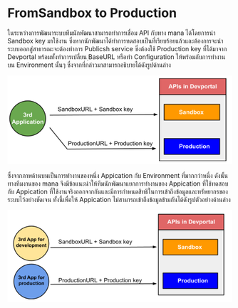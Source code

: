 # FromSandbox to Production
ในระหว่างการพัฒนาระบบทีมนักพัฒนาสามารถทำการเชื่อม API กับทาง mana ได้โดยการนำ Sandbox key มาใช้งาน ซึ่งหากนักพัฒนาได้ทำการทดสอบเป็นที่เรียบร้อยแล้วและต้องการจะนำระบบออกสู่สาธารณะจะต้องทำการ Publicsh service ซึ่งต้องใช้ Production key ที่ได้มาจาก Devportal พร้อมทั้งทำการเปลี่ยน ฺBaseURL หรือทำ Configuration ให้พร้อมกับการทำงานบน Environment นั้นๆ ซึ่งจากที่กล่าวมาสามารถอธิบายได้ดังรูปด้านล่าง

![a](../img/Quickstarts/settingKey/settingKey.PNG)

ซึ่งจากภาพด้านบนเป็นการทำงานของหนึ่ง Appication กับ Environment ที่มากกว่าหนึ่ง ดังนั้นทางทีมงานของ mana จึงมีข้อแนะนำให้ทีมนักพัฒนาแยกการทำงานของ Appication ที่ใช้ทดสอบ กับ Appication ที่ใช้งานจริงออกจากกันและมีการกำหนดสิทธิในการเข้าถึงข้อมูลและทรัพยากรของระบบไว้อย่างชัดเจน ทั้งนี้เพื่อให้ Appication ไม่สามารถเข้าถึงข้อมูลข้ามกันได้ดังรูปตัวอย่างด้านล่าง 

![a](../img/Quickstarts/settingKey/settingKey2.PNG)


<!-- คือการใช้ Sandbox ในการแยกการทำงานของแต่ละแอปพลิเคชันบนมือถือแบบ 1 แอปพลิเคชัน ต่อ 1 Sandbox และมีการกำหนดสิทธิในการเข้าถึงข้อมูลและทรัพยากรของระบบไว้อย่างชัดเจน ทำให้แอปพลิเคชันไม่สามารถเข้าถึงข้อมูลข้ามกันได้ แต่ในกรณีที่แอปพลิเคชันจำเป็นต้องแชร์ข้อมูล เข้าถึงข้อมูลของแอปพลิเคชันอื่น หรือข้อมูลของระบบ ก็ยังคงสามารถทำได้ผ่าน API ของระบบที่แต่ละเจ้าได้ทำรองรับไว้ให้ เพื่อร้องขอสิทธิเพิ่มเติมในการเข้าถึงข้อมูลที่จำเป็นอีกที
ที่ได้อธิบายไปข้างต้นนั้นคือทฤษฎีล้วน ๆ แต่เมื่อนำมาใช้จริงในทางปฏิบัติ บนระบบปฏิบัติการที่มีโครงสร้างต่างกัน แน่นอนว่านิยามของ Application Sandboxing ของแต่ละเจ้าก็จะต่างกันออกไป แต่ว่าก็ยังคงคุณสมบัติตามที่กล่าวไปข้างต้นได้เหมือนเดิม ต่อไปจะขอพูดถึง Application Sandboxing บนแต่ละระบบปฏิบัติการว่าแท้จริงแล้วเป็นอย่างไร
https://medium.com/incognitolab/introduction-to-application-sandboxing-on-mobile-platform-598d9c7aa8cf -->


<!-- ## การตั้งค่าการใช้งานใน Mana Production
เมื่อนักพัฒนาต้องการจะแก้ไขหรือเปลี่ยนแปลง Application Server หรือทำ Configuration ของทีมนักพัฒนาให้สามารถใช้งานกับ Mana production ต้องนำ Production-Key ที่ได้มาจาก DevPortal ไปแก้ไขในระบบของนักพัฒนา ซึ่งรวมถึงการเปลี่ยน ฺBaseURL จาก Sandbox เป็น Production  -->
